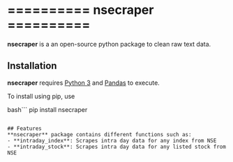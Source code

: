 # ==========          nsecraper          ========== 

**nsecraper** is a an open-source python package to clean raw text data.

## Installation

**nsecraper** requires [Python 3](https://www.python.org/downloads/) and [Pandas](https://pandas.pydata.org/) to execute. 

To install using pip, use

bash```
pip install nsecraper
```

## Features 
**nsecraper** package contains different functions such as:
- **intraday_index**: Scrapes intra day data for any index from NSE  
- **intraday_stock**: Scrapes intra day data for any listed stock from NSE